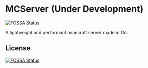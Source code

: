 # MCServer (Under Development)
[![FOSSA Status](https://app.fossa.com/api/projects/git%2Bgithub.com%2Fr4g3baby%2Fmcserver.svg?type=shield)](https://app.fossa.com/projects/git%2Bgithub.com%2Fr4g3baby%2Fmcserver?ref=badge_shield)


A lightweight and performant minecraft server made in Go.


## License
[![FOSSA Status](https://app.fossa.com/api/projects/git%2Bgithub.com%2Fr4g3baby%2Fmcserver.svg?type=large)](https://app.fossa.com/projects/git%2Bgithub.com%2Fr4g3baby%2Fmcserver?ref=badge_large)